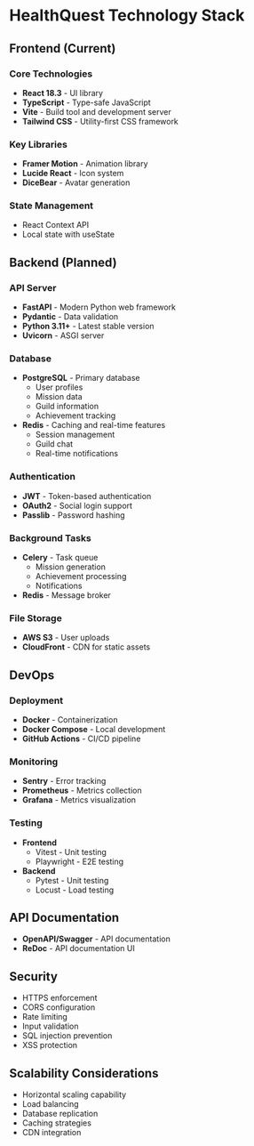 # HealthQuest Technology Stack

## Frontend (Current)

### Core Technologies
- **React 18.3** - UI library
- **TypeScript** - Type-safe JavaScript
- **Vite** - Build tool and development server
- **Tailwind CSS** - Utility-first CSS framework

### Key Libraries
- **Framer Motion** - Animation library
- **Lucide React** - Icon system
- **DiceBear** - Avatar generation

### State Management
- React Context API
- Local state with useState

## Backend (Planned)

### API Server
- **FastAPI** - Modern Python web framework
- **Pydantic** - Data validation
- **Python 3.11+** - Latest stable version
- **Uvicorn** - ASGI server

### Database
- **PostgreSQL** - Primary database
  - User profiles
  - Mission data
  - Guild information
  - Achievement tracking
- **Redis** - Caching and real-time features
  - Session management
  - Guild chat
  - Real-time notifications

### Authentication
- **JWT** - Token-based authentication
- **OAuth2** - Social login support
- **Passlib** - Password hashing

### Background Tasks
- **Celery** - Task queue
  - Mission generation
  - Achievement processing
  - Notifications
- **Redis** - Message broker

### File Storage
- **AWS S3** - User uploads
- **CloudFront** - CDN for static assets

## DevOps

### Deployment
- **Docker** - Containerization
- **Docker Compose** - Local development
- **GitHub Actions** - CI/CD pipeline

### Monitoring
- **Sentry** - Error tracking
- **Prometheus** - Metrics collection
- **Grafana** - Metrics visualization

### Testing
- **Frontend**
  - Vitest - Unit testing
  - Playwright - E2E testing
- **Backend**
  - Pytest - Unit testing
  - Locust - Load testing

## API Documentation
- **OpenAPI/Swagger** - API documentation
- **ReDoc** - API documentation UI

## Security
- HTTPS enforcement
- CORS configuration
- Rate limiting
- Input validation
- SQL injection prevention
- XSS protection

## Scalability Considerations
- Horizontal scaling capability
- Load balancing
- Database replication
- Caching strategies
- CDN integration